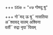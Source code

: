 +++
title = "०७ गोमदू षु"

+++
गो᳓मद् ऊ षु᳓ नासतिया  
अ᳓श्वावद् यातम् अश्विना  
वर्ती᳓ रुद्रा नृपा᳓यियम्